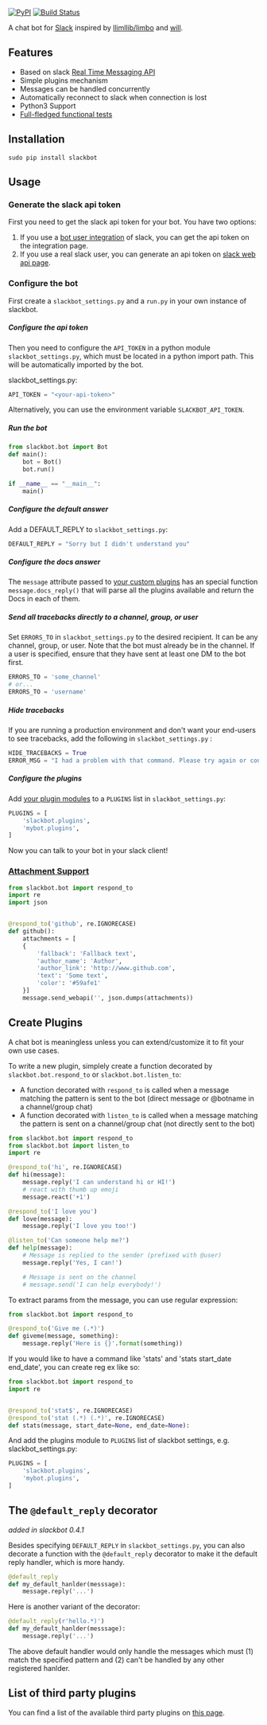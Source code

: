 [![PyPI](https://badge.fury.io/py/slackbot.svg)](https://pypi.python.org/pypi/slackbot) [![Build Status](https://secure.travis-ci.org/lins05/slackbot.svg?branch=master)](http://travis-ci.org/lins05/slackbot)

A chat bot for [Slack](https://slack.com) inspired by [llimllib/limbo](https://github.com/llimllib/limbo) and [will](https://github.com/skoczen/will).

## Features

* Based on slack [Real Time Messaging API](https://api.slack.com/rtm)
* Simple plugins mechanism
* Messages can be handled concurrently
* Automatically reconnect to slack when connection is lost
* Python3 Support
* [Full-fledged functional tests](tests/functional/test_functional.py)

## Installation


```
sudo pip install slackbot
```

## Usage

### Generate the slack api token

First you need to get the slack api token for your bot. You have two options:

1. If you use a [bot user integration](https://api.slack.com/bot-users) of slack, you can get the api token on the integration page.
2. If you use a real slack user, you can generate an api token on [slack web api page](https://api.slack.com/web).


### Configure the bot
First create a `slackbot_settings.py` and a `run.py` in your own instance of slackbot.

##### Configure the api token

Then you need to configure the `API_TOKEN` in a python module `slackbot_settings.py`, which must be located in a python import path. This will be automatically imported by the bot.

slackbot_settings.py:

```python
API_TOKEN = "<your-api-token>"
```

Alternatively, you can use the environment variable `SLACKBOT_API_TOKEN`.

##### Run the bot

```python
from slackbot.bot import Bot
def main():
    bot = Bot()
    bot.run()

if __name__ == "__main__":
    main()
```
##### Configure the default answer
Add a DEFAULT_REPLY to `slackbot_settings.py`:
```python
DEFAULT_REPLY = "Sorry but I didn't understand you"
```

##### Configure the docs answer
The `message` attribute passed to [your custom plugins](#create-plugins) has an special function `message.docs_reply()` that will parse all the plugins available and return the Docs in each of them.

##### Send all tracebacks directly to a channel, group, or user
Set `ERRORS_TO` in `slackbot_settings.py` to the desired recipient. It can be any channel, group, or user. Note that the bot must already be in the channel. If a user is specified, ensure that they have sent at least one DM to the bot first.

```python
ERRORS_TO = 'some_channel'
# or...
ERRORS_TO = 'username'
```

##### Hide tracebacks

If you are running a production environment and don't want your end-users to see tracebacks, add the following in `slackbot_settings.py` :

```python
HIDE_TRACEBACKS = True
ERROR_MSG = "I had a problem with that command. Please try again or contact an administrator. "
```

##### Configure the plugins
Add [your plugin modules](#create-plugins) to a `PLUGINS` list in `slackbot_settings.py`:

```python
PLUGINS = [
    'slackbot.plugins',
    'mybot.plugins',
]
```

Now you can talk to your bot in your slack client!

### [Attachment Support](https://api.slack.com/docs/attachments)

```python
from slackbot.bot import respond_to
import re
import json


@respond_to('github', re.IGNORECASE)
def github():
    attachments = [
    {
        'fallback': 'Fallback text',
        'author_name': 'Author',
        'author_link': 'http://www.github.com',
        'text': 'Some text',
        'color': '#59afe1'
    }]
    message.send_webapi('', json.dumps(attachments))
```
## Create Plugins

A chat bot is meaningless unless you can extend/customize it to fit your own use cases.

To write a new plugin, simplely create a function decorated by `slackbot.bot.respond_to` or `slackbot.bot.listen_to`:

- A function decorated with `respond_to` is called when a message matching the pattern is sent to the bot (direct message or @botname in a channel/group chat)
- A function decorated with `listen_to` is called when a message matching the pattern is sent on a channel/group chat (not directly sent to the bot)

```python
from slackbot.bot import respond_to
from slackbot.bot import listen_to
import re

@respond_to('hi', re.IGNORECASE)
def hi(message):
    message.reply('I can understand hi or HI!')
    # react with thumb up emoji
    message.react('+1')

@respond_to('I love you')
def love(message):
    message.reply('I love you too!')

@listen_to('Can someone help me?')
def help(message):
    # Message is replied to the sender (prefixed with @user)
    message.reply('Yes, I can!')

    # Message is sent on the channel
    # message.send('I can help everybody!')
```

To extract params from the message, you can use regular expression:
```python
from slackbot.bot import respond_to

@respond_to('Give me (.*)')
def giveme(message, something):
    message.reply('Here is {}'.format(something))
```

If you would like to have a command like 'stats' and 'stats start_date end_date', you can create reg ex like so:

```python
from slackbot.bot import respond_to
import re


@respond_to('stat$', re.IGNORECASE)
@respond_to('stat (.*) (.*)', re.IGNORECASE)
def stats(message, start_date=None, end_date=None):
```


And add the plugins module to `PLUGINS` list of slackbot settings, e.g. slackbot_settings.py:

```python
PLUGINS = [
    'slackbot.plugins',
    'mybot.plugins',
]
```

## The `@default_reply` decorator

*added in slackbot 0.4.1*

Besides specifying `DEFAULT_REPLY` in `slackbot_settings.py`, you can also decorate a function with the `@default_reply` decorator to make it the default reply handler, which is more handy.

```python
@default_reply
def my_default_hanlder(messsage):
    message.reply('...')
```

Here is another variant of the decorator:

```python
@default_reply(r'hello.*)')
def my_default_hanlder(messsage):
    message.reply('...')
```

The above default handler would only handle the messages which must (1) match the specified pattern and (2) can't be handled by any other registered hanlder.

## List of third party plugins

You can find a list of the available third party plugins on [this page](https://github.com/lins05/slackbot/wiki/Plugins).
